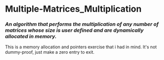 # Multiple-Matrices_Multiplication
<i><h3>An algorithm that performs the multiplication of any number of matrices whose size is user defined and are dynamically allocated in memory.</h3></i>
This is a memory allocation and pointers exercise that i had in mind. It's not dummy-proof, just make a zero entry to exit.
